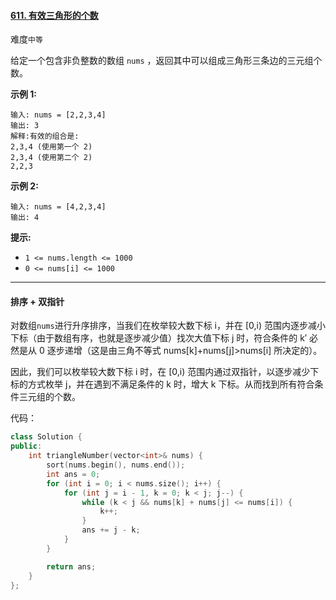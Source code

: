 #### [611. 有效三角形的个数](https://leetcode.cn/problems/valid-triangle-number/)

难度`中等`

给定一个包含非负整数的数组 `nums` ，返回其中可以组成三角形三条边的三元组个数。

**示例 1:**

```
输入: nums = [2,2,3,4]
输出: 3
解释:有效的组合是: 
2,3,4 (使用第一个 2)
2,3,4 (使用第二个 2)
2,2,3
```

**示例 2:**

```
输入: nums = [4,2,3,4]
输出: 4
```

**提示:**

- `1 <= nums.length <= 1000`
- `0 <= nums[i] <= 1000`

---

#### 排序 + 双指针

对数组`nums`进行升序排序，当我们在枚举较大数下标 i，并在 [0,i) 范围内逐步减小下标（由于数组有序，也就是逐步减少值）找次大值下标 j 时，符合条件的 k′ 必然是从 0 逐步递增（这是由三角不等式 nums[k]+nums[j]>nums[i] 所决定的）。

因此，我们可以枚举较大数下标 i 时，在 [0,i) 范围内通过双指针，以逐步减少下标的方式枚举 j，并在遇到不满足条件的 k 时，增大 k 下标。从而找到所有符合条件三元组的个数。

代码：

```c++
class Solution {
public:
    int triangleNumber(vector<int>& nums) {
        sort(nums.begin(), nums.end());
        int ans = 0;
        for (int i = 0; i < nums.size(); i++) {
            for (int j = i - 1, k = 0; k < j; j--) {
                while (k < j && nums[k] + nums[j] <= nums[i]) {
                    k++;
                }
                ans += j - k;
            }
        }

        return ans;
    }
};
```

